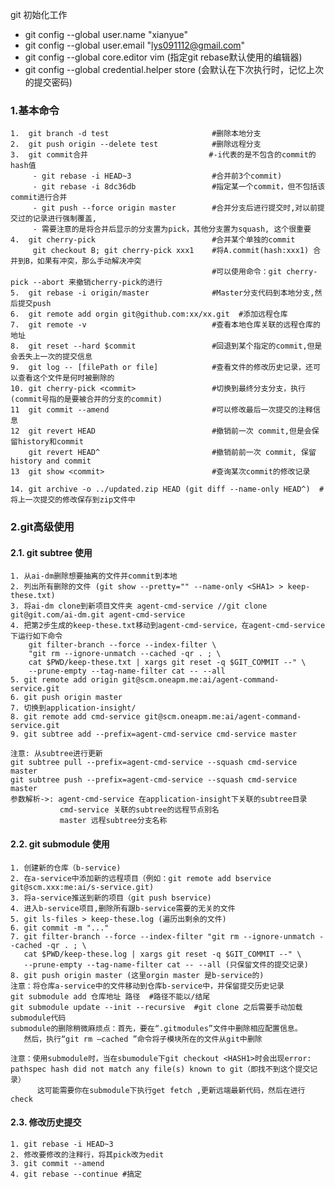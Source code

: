 

git 初始化工作
* git config --global user.name "xianyue"
* git config --global user.email "lys091112@gmail.com"
* git config --global core.editor vim  (指定git rebase默认使用的编辑器)
* git config --global credential.helper store (会默认在下次执行时，记忆上次的提交密码)

### 1.基本命令
   
    1.  git branch -d test                       #删除本地分支 
    2.  git push origin --delete test            #删除远程分支
    3.  git commit合并                           #-i代表的是不包含的commit的hash值
         - git rebase -i HEAD~3                  #合并前3个commit)
         - git rebase -i 8dc36db                 #指定某一个commit，但不包括该commit进行合并
         - git push --force origin master        #合并分支后进行提交时,对以前提交过的记录进行强制覆盖,
         - 需要注意的是将合并后显示的分支置为pick，其他分支置为squash, 这个很重要
    4.  git cherry-pick                          #合并某个单独的commit
         git checkout B; git cherry-pick xxx1    #将A.commit(hash:xxx1) 合并到B，如果有冲突，那么手动解决冲突
                                                 #可以使用命令：git cherry-pick --abort 来撤销cherry-pick的进行
    5.  git rebase -i origin/master              #Master分支代码到本地分支,然后提交push
    6.  git remote add orgin git@github.com:xx/xx.git  #添加远程仓库
    7.  git remote -v                            #查看本地仓库关联的远程仓库的地址
    8.  git reset --hard $commit                 #回退到某个指定的commit,但是会丢失上一次的提交信息
    9.  git log -- [filePath or file]            #查看文件的修改历史记录，还可以查看这个文件是何时被删除的
    10. git cherry-pick <commit>                 #切换到最终分支分支，执行(commit号指的是要被合并的分支的commit)
    11  git commit --amend                       #可以修改最后一次提交的注释信息
    12  git revert HEAD                          #撤销前一次 commit,但是会保留history和commit
        git revert HEAD^                         #撤销前前一次 commit, 保留history and commit 
    13  git show <commit>                        #查询某次commit的修改记录

    14. git archive -o ../updated.zip HEAD (git diff --name-only HEAD^)  # 将上一次提交的修改保存到zip文件中


### 2.git高级使用
#### 2.1. git subtree 使用

    1. 从ai-dm删除想要抽离的文件并commit到本地
    2. 列出所有删除的文件 (git show --pretty="" --name-only <SHA1> > keep-these.txt)
    3. 将ai-dm clone到新项目文件夹 agent-cmd-service //git clone git@git.com/ai-dm.git agent-cmd-service
    4. 把第2步生成的keep-these.txt移动到agent-cmd-service，在agent-cmd-service下运行如下命令
        git filter-branch --force --index-filter \
        "git rm --ignore-unmatch --cached -qr . ; \
        cat $PWD/keep-these.txt | xargs git reset -q $GIT_COMMIT --" \
        --prune-empty --tag-name-filter cat -- --all
    5. git remote add origin git@scm.oneapm.me:ai/agent-command-service.git
    6. git push origin master
    7. 切换到application-insight/
    8. git remote add cmd-service git@scm.oneapm.me:ai/agent-command-service.git
    9. git subtree add --prefix=agent-cmd-service cmd-service master

    注意: 从subtree进行更新
    git subtree pull --prefix=agent-cmd-service --squash cmd-service master
    git subtree push --prefix=agent-cmd-service --squash cmd-service master
    参数解析->: agent-cmd-service 在application-insight下关联的subtree目录
               cmd-service 关联的subtree的远程节点别名
               master 远程subtree分支名称

#### 2.2. git submodule 使用

    1. 创建新的仓库（b-service)
    2. 在a-service中添加新的远程项目（例如：git remote add bservice git@scm.xxx:me:ai/s-service.git) 
    3. 将a-service推送到新的项目（git push bservice)
    4. 进入b-service项目,删除所有跟b-service需要的无关的文件
    5. git ls-files > keep-these.log (遍历出剩余的文件)
    6. git commit -m "..."
    7. git filter-branch --force --index-filter "git rm --ignore-unmatch --cached -qr . ; \
       cat $PWD/keep-these.log | xargs git reset -q $GIT_COMMIT --" \
       --prune-empty --tag-name-filter cat -- --all (只保留文件的提交记录)
    8. git push origin master (这里orgin master 是b-service的)
    注意：将仓库a-service中的文件移动到仓库b-service中，并保留提交历史记录
    git submodule add 仓库地址 路径  #路径不能以/结尾
    git submodule update --init --recursive  #git clone 之后需要手动加载submodule代码
    submodule的删除稍微麻烦点：首先，要在“.gitmodules”文件中删除相应配置信息。
       然后，执行“git rm –cached ”命令将子模块所在的文件从git中删除

    注意：使用submodule时，当在sbumodule下git checkout <HASH1>时会出现error: pathspec hash did not match any file(s) known to git（即找不到这个提交记录）
          这可能需要你在submodule下执行get fetch ,更新远端最新代码，然后在进行check


#### 2.3. 修改历史提交

    1. git rebase -i HEAD~3
    2. 修改要修改的注释行，将其pick改为edit
    3. git commit --amend
    4. git rebase --continue #搞定
